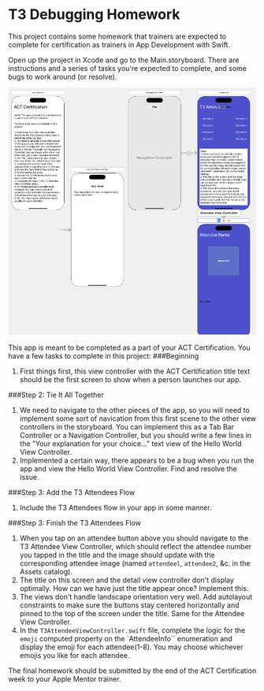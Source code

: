 # T3 Debugging Homework

This project contains some homework that trainers are expected to complete for certification as trainers in App Development with Swift.

Open up the project in Xcode and go to the Main.storyboard. There are instructions and a series of tasks you're expected to complete, and some bugs to work around (or resolve).

![alt text](images/storyboard.png "Storyboard")

This app is meant to be completed as a part of your ACT Certification.
You have a few tasks to complete in this project:
###Beginning
1. First things first, this view controller with the ACT Certification title text should be the first screen to show when a person launches our app.

###Step 2: Tie It All Together
1. We need to navigate to the other pieces of the app, so you will need to implement
some sort of navication from this first scene to the other view controllers in the storyboard. You can implement this as a Tab Bar Controller or a Navigation Controller, but you should write a few lines in the "Your explanation for your choice..." text view of the Hello World View Controller.
2. Implemented a certain way, there appears to be a bug when you run the app and view the Hello World View Controller. Find and resolve the issue.

###Step 3: Add the T3 Attendees Flow
1. Include the T3 Attendees flow in your app in some manner.

###Step 3: Finish the T3 Attendees Flow
1. When you tap on an attendee button above you should navigate to the T3 Attendee View Controller, which should reflect the attendee number you tapped in the title and the image should update with the corresponding attendee image (named `attendeel`, `attendee2`, &c. in the Assets catalog).
2. The title on this screen and the detail view controller don't display optimally. How can we have just the title appear once? Implement this.
3. The views don't handle landscape orientation very well. Add autolayout constraints to make sure the buttons stay centered horizontally and pinned to the top of the screen under the title. Same for the Attendee View Controller.
6. In the `T3AttendeeViewController.swift` file, complete the logic for the `emoji` computed property on the `AttendeeInfo`` enumeration and display the emoji for each attendee(1-8). You may choose whichever emojis you like for each attendee.


The final homework should be submitted by the end of the ACT Certification week to your Apple Mentor trainer.
